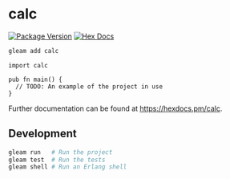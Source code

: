 # calc

[![Package Version](https://img.shields.io/hexpm/v/calc)](https://hex.pm/packages/calc)
[![Hex Docs](https://img.shields.io/badge/hex-docs-ffaff3)](https://hexdocs.pm/calc/)

```sh
gleam add calc
```
```gleam
import calc

pub fn main() {
  // TODO: An example of the project in use
}
```

Further documentation can be found at <https://hexdocs.pm/calc>.

## Development

```sh
gleam run   # Run the project
gleam test  # Run the tests
gleam shell # Run an Erlang shell
```
